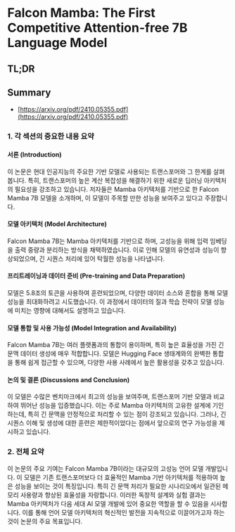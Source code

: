 # Falcon Mamba: The First Competitive Attention-free 7B Language Model
## TL;DR
## Summary
- [https://arxiv.org/pdf/2410.05355.pdf](https://arxiv.org/pdf/2410.05355.pdf)

### 1. 각 섹션의 중요한 내용 요약

#### 서론 (Introduction)
이 논문은 현대 인공지능의 주요한 기반 모델로 사용되는 트랜스포머와 그 한계를 살펴봅니다. 특히, 트랜스포머의 높은 계산 복잡성을 해결하기 위한 새로운 딥러닝 아키텍처의 필요성을 강조하고 있습니다. 저자들은 Mamba 아키텍처를 기반으로 한 Falcon Mamba 7B 모델을 소개하며, 이 모델이 주목할 만한 성능을 보여주고 있다고 주장합니다.

#### 모델 아키텍처 (Model Architecture)
Falcon Mamba 7B는 Mamba 아키텍처를 기반으로 하며, 고성능을 위해 입력 임베딩을 출력 중량과 분리하는 방식을 채택하였습니다. 이로 인해 모델의 유연성과 성능이 향상되었으며, 긴 시퀀스 처리에 있어 탁월한 성능을 나타냅니다.

#### 프리트레이닝과 데이터 준비 (Pre-training and Data Preparation)
모델은 5.8조의 토큰을 사용하여 훈련되었으며, 다양한 데이터 소스와 혼합을 통해 모델 성능을 최대화하려고 시도했습니다. 이 과정에서 데이터의 질과 학습 전략이 모델 성능에 미치는 영향에 대해서도 설명하고 있습니다.

#### 모델 통합 및 사용 가능성 (Model Integration and Availability)
Falcon Mamba 7B는 여러 플랫폼과의 통합이 용이하며, 특히 높은 효율성을 가진 긴 문맥 데이터 생성에 매우 적합합니다. 모델은 Hugging Face 생태계와의 완벽한 통합을 통해 쉽게 접근할 수 있으며, 다양한 사용 사례에서 높은 활용성을 갖추고 있습니다.

#### 논의 및 결론 (Discussions and Conclusion)
이 모델은 수많은 벤치마크에서 최고의 성능을 보여주며, 트랜스포머 기반 모델과 비교하여 뛰어난 성능을 입증했습니다. 이는 주로 Mamba 아키텍처의 고유한 설계에 기인하는데, 특히 긴 문맥을 안정적으로 처리할 수 있는 점이 강조되고 있습니다. 그러나, 긴 시퀀스 이해 및 생성에 대한 훈련은 제한적이었다는 점에서 앞으로의 연구 가능성을 제시하고 있습니다.

### 2. 전체 요약
이 논문의 주요 기여는 Falcon Mamba 7B이라는 대규모의 고성능 언어 모델 개발입니다. 이 모델은 기존 트랜스포머보다 더 효율적인 Mamba 기반 아키텍처를 적용하여 높은 성능을 보이는 것이 특징입니다. 특히 긴 문맥 처리가 필요한 시나리오에서 일관된 메모리 사용량과 향상된 효율성을 자랑합니다. 이러한 독창적 설계와 실험 결과는 Mamba 아키텍처가 다음 세대 AI 모델 개발에 있어 중요한 역할을 할 수 있음을 시사합니다. 이를 통해 언어 모델 아키텍처의 혁신적인 발전을 지속적으로 이끌어가고자 하는 것이 논문의 주요 목표입니다.